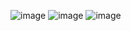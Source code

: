 ![image](https://github.com/user-attachments/assets/590f4786-98e1-4b6d-b843-bb0ef8962761)
![image](https://github.com/user-attachments/assets/d14eeefd-9a4e-4106-ba48-e497fa04c087)
![image](https://github.com/user-attachments/assets/ba61bb95-145d-4d3e-82da-f8495603246d)
